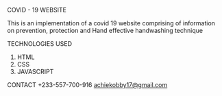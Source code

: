 COVID - 19 WEBSITE

This is an implementation of a  covid 19 website  comprising of information on prevention, protection and Hand effective handwashing technique

TECHNOLOGIES USED
1. HTML
2. CSS
3. JAVASCRIPT

CONTACT
+233-557-700-916
achiekobby17@gmail.com